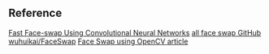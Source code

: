 ## Reference
[Fast Face-swap Using Convolutional Neural Networks](https://arxiv.org/pdf/1611.09577.pdf)
[all face swap GitHub](https://github.com/mrgloom/Face-Swap)
[wuhuikai/FaceSwap](https://github.com/wuhuikai/FaceSwap)
[Face Swap using OpenCV article](https://www.learnopencv.com/face-swap-using-opencv-c-python/#download)